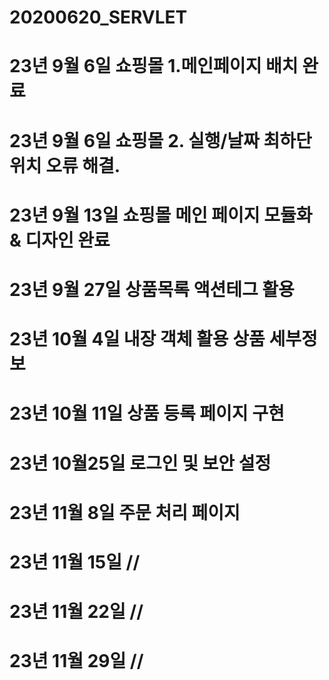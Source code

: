 # 20200620_SERVLET

# 23년 9월 6일 쇼핑몰 1.메인페이지 배치 완료
# 23년 9월 6일 쇼핑몰 2. 실행/날짜 최하단 위치 오류 해결.
# 23년 9월 13일 쇼핑몰 메인 페이지 모듈화 & 디자인 완료
# 23년 9월 27일  상품목록 액션테그 활용
# 23년 10월 4일  내장 객체 활용 상품 세부정보 
# 23년 10월 11일 상품 등록 페이지 구현
# 23년 10월25일 로그인 및 보안 설정
# 23년 11월 8일 주문 처리 페이지 
# 23년 11월 15일 //
# 23년 11월 22일 //
# 23년 11월 29일 //

 
  
  
